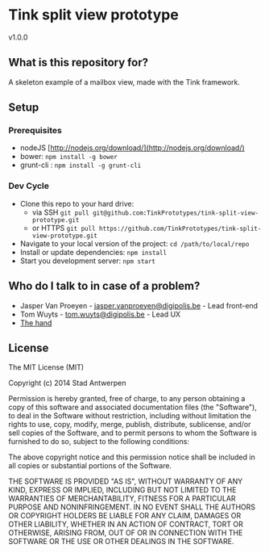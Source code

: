 # Tink split view prototype

v1.0.0

## What is this repository for?

A skeleton example of a mailbox view, made with the Tink framework.

## Setup

### Prerequisites

* nodeJS [http://nodejs.org/download/](http://nodejs.org/download/)
* bower: `npm install -g bower`
* grunt-cli : `npm install -g grunt-cli`

### Dev Cycle

* Clone this repo to your hard drive:
    * via SSH `git pull git@github.com:TinkPrototypes/tink-split-view-prototype.git`
    * or HTTPS `git pull https://github.com/TinkPrototypes/tink-split-view-prototype.git`
* Navigate to your local version of the project: `cd /path/to/local/repo`
* Install or update dependencies: `npm install`
* Start you development server: `npm start`

## Who do I talk to in case of a problem?

* Jasper Van Proeyen - jasper.vanproeyen@digipolis.be - Lead front-end
* Tom Wuyts - tom.wuyts@digipolis.be - Lead UX
* [The hand](https://www.youtube.com/watch?v=_O-QqC9yM28)

## License

The MIT License (MIT)

Copyright (c) 2014 Stad Antwerpen

Permission is hereby granted, free of charge, to any person obtaining a copy
of this software and associated documentation files (the "Software"), to deal
in the Software without restriction, including without limitation the rights
to use, copy, modify, merge, publish, distribute, sublicense, and/or sell
copies of the Software, and to permit persons to whom the Software is
furnished to do so, subject to the following conditions:

The above copyright notice and this permission notice shall be included in all
copies or substantial portions of the Software.

THE SOFTWARE IS PROVIDED "AS IS", WITHOUT WARRANTY OF ANY KIND, EXPRESS OR
IMPLIED, INCLUDING BUT NOT LIMITED TO THE WARRANTIES OF MERCHANTABILITY,
FITNESS FOR A PARTICULAR PURPOSE AND NONINFRINGEMENT. IN NO EVENT SHALL THE
AUTHORS OR COPYRIGHT HOLDERS BE LIABLE FOR ANY CLAIM, DAMAGES OR OTHER
LIABILITY, WHETHER IN AN ACTION OF CONTRACT, TORT OR OTHERWISE, ARISING FROM,
OUT OF OR IN CONNECTION WITH THE SOFTWARE OR THE USE OR OTHER DEALINGS IN THE
SOFTWARE.
